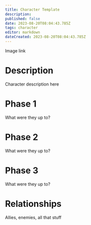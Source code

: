 ```yaml
---
title: Character Template
description: 
published: false
date: 2023-08-20T08:04:43.785Z
tags: character
editor: markdown
dateCreated: 2023-08-20T08:04:43.785Z
---
```


Image link

# Description

Character description here

# Phase 1

What were they up to?

# Phase 2

What were they up to?

# Phase 3

What were they up to?

# Relationships

Allies, enemies, all that stuff